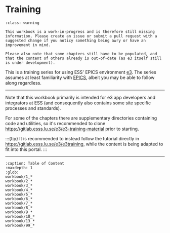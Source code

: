 # Training

```{admonition} Under Construction
:class: warning

This workbook is a work-in-progress and is therefore still missing information. Please create an issue or submit a pull request with a suggested change if you noticy something being awry or have an improvement in mind.

Please also note that some chapters still have to be populated, and that the content of others already is out-of-date (as e3 itself still is under development).
```

This is a training series for using ESS' EPICS environment [e3](https://gitlab.esss.lu.se/e3/e3). The series assumes at least familiarity with [EPICS](https://epics-controls.org), albeit you may be able to follow along regardless.

---

Note that this workbook primarily is intended for e3 app developers and integrators at ESS (and consequently also contains some site specific processes and standards).

For some of the chapters there are supplementary directories containing code and utilities, so it's recommended to clone <https://gitlab.esss.lu.se/e3/e3-training-material> prior to starting.

:::{tip}
It is recommended to instead follow the tutorial directly in <https://gitlab.esss.lu.se/e3/e3training>, while the content is being adapted to fit into this portal.
:::

---

```{toctree}
:caption: Table of Content
:maxdepth: 1
:glob:
workbook/1_*
workbook/2_*
workbook/3_*
workbook/4_*
workbook/5_*
workbook/6_*
workbook/7_*
workbook/8_*
workbook/9_*
workbook/10_*
workbook/13_*
workbook/99_*
```
